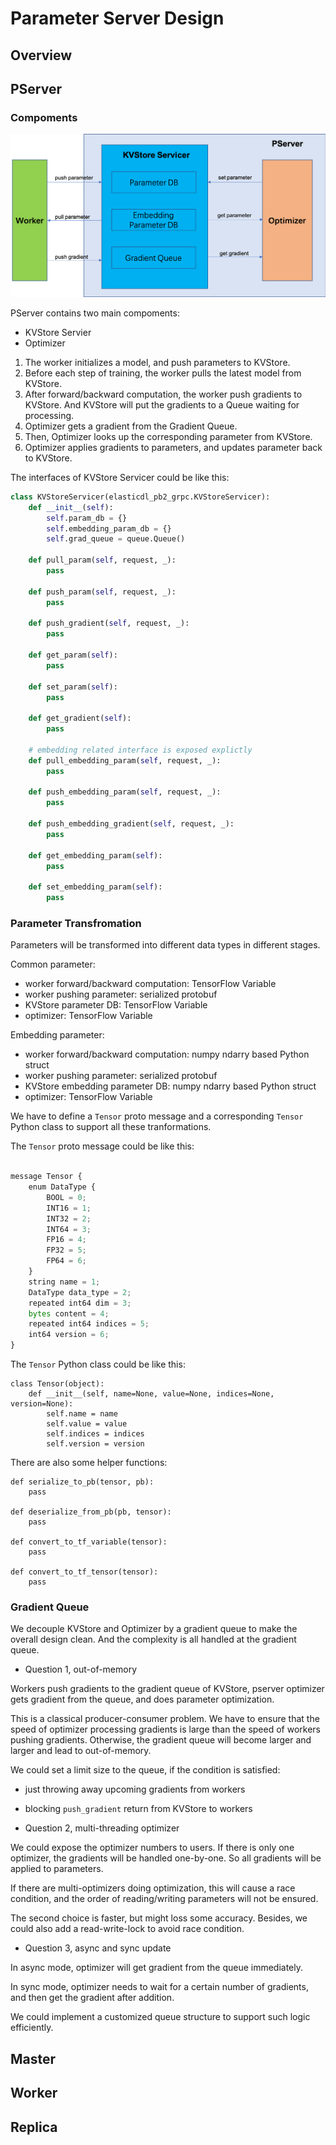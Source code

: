 # Parameter Server Design


## Overview


## PServer


### Compoments


![pserver](./images/pserver.png)


PServer contains two main compoments:

- KVStore Servier
- Optimizer

1. The worker initializes a model, and push parameters to KVStore.
2. Before each step of training, the worker pulls the latest model from KVStore.
3. After forward/backward computation, the worker push gradients to KVStore. And KVStore will put the gradients to a Queue waiting for processing.
4. Optimizer gets a gradient from the Gradient Queue.
5. Then, Optimizer looks up the corresponding parameter from KVStore.
6. Optimizer applies gradients to parameters, and updates parameter back to KVStore.


The interfaces of KVStore Servicer could be like this:


```python
class KVStoreServicer(elasticdl_pb2_grpc.KVStoreServicer):
    def __init__(self):
        self.param_db = {}
        self.embedding_param_db = {}
        self.grad_queue = queue.Queue()

    def pull_param(self, request, _):
        pass

    def push_param(self, request, _):
        pass

    def push_gradient(self, request, _):
        pass

    def get_param(self):
        pass

    def set_param(self):
        pass

    def get_gradient(self):
        pass

    # embedding related interface is exposed explictly
    def pull_embedding_param(self, request, _):
        pass

    def push_embedding_param(self, request, _):
        pass

    def push_embedding_gradient(self, request, _):
        pass

    def get_embedding_param(self):
        pass

    def set_embedding_param(self):
        pass
```

### Parameter Transfromation


Parameters will be transformed into different data types in different stages.

Common parameter:

- worker forward/backward computation: TensorFlow Variable
- worker pushing parameter: serialized protobuf
- KVStore parameter DB: TensorFlow Variable
- optimizer: TensorFlow Variable


Embedding parameter:

- worker forward/backward computation: numpy ndarry based Python struct
- worker pushing parameter: serialized protobuf
- KVStore embedding parameter DB: numpy ndarry based Python struct
- optimizer: TensorFlow Variable



We have to define a `Tensor` proto message and a corresponding `Tensor` Python class to support all these tranformations.


The `Tensor` proto message could be like this:

```python

message Tensor {
    enum DataType {
        BOOL = 0;
        INT16 = 1;
        INT32 = 2;
        INT64 = 3;
        FP16 = 4;
        FP32 = 5;
        FP64 = 6;
    }
    string name = 1;
    DataType data_type = 2;
    repeated int64 dim = 3;
    bytes content = 4;
    repeated int64 indices = 5;
    int64 version = 6;
}

```

The `Tensor` Python class could be like this:

```
class Tensor(object):
    def __init__(self, name=None, value=None, indices=None, version=None):
        self.name = name
        self.value = value
        self.indices = indices
        self.version = version
```

There are also some helper functions:

```
def serialize_to_pb(tensor, pb):
    pass

def deserialize_from_pb(pb, tensor):
    pass

def convert_to_tf_variable(tensor):
    pass

def convert_to_tf_tensor(tensor):
    pass
```


### Gradient Queue

We decouple KVStore and Optimizer by a gradient queue to make the overall design clean. And the complexity is all handled at the gradient queue.

- Question 1, out-of-memory

Workers push gradients to the gradient queue of KVStore, pserver optimizer gets gradient from the queue, and does parameter optimization.

This is a classical producer-consumer problem. We have to ensure that the speed of optimizer processing gradients is large than the speed of workers pushing gradients. Otherwise, the gradient queue will become larger and larger and lead to out-of-memory.

We could set a limit size to the queue, if the condition is satisfied:

- just throwing away upcoming gradients from workers
- blocking `push_gradient` return from KVStore to workers


- Question 2, multi-threading optimizer

We could expose the optimizer numbers to users. If there is only one optimizer, the gradients will be handled one-by-one. So all gradients will be applied to parameters.

If there are multi-optimizers doing optimization, this will cause a race condition, and the order of reading/writing parameters will not be ensured.

The second choice is faster, but might loss some accuracy. Besides, we could also add a read-write-lock to avoid race condition.

- Question 3, async and sync update

In async mode, optimizer will get gradient from the queue immediately.

In sync mode, optimizer needs to wait for a certain number of gradients, and then get the gradient after addition.

We could implement a customized queue structure to support such logic efficiently.


## Master


## Worker


## Replica
